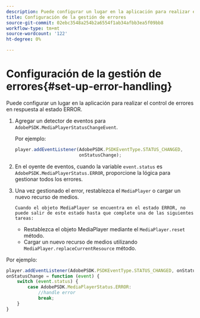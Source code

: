 ```yaml
---
description: Puede configurar un lugar en la aplicación para realizar el control de errores en respuesta al estado ERROR.
title: Configuración de la gestión de errores
source-git-commit: 02ebc3548a254b2a6554f1ab34afbb3ea5f09bb8
workflow-type: tm+mt
source-wordcount: '122'
ht-degree: 0%

---
```


# Configuración de la gestión de errores{#set-up-error-handling}

Puede configurar un lugar en la aplicación para realizar el control de errores en respuesta al estado ERROR.

1. Agregar un detector de eventos para `AdobePSDK.MediaPlayerStatusChangeEvent`.

   Por ejemplo:

   ```js
   player.addEventListener(AdobePSDK.PSDKEventType.STATUS_CHANGED, 
                           onStatusChange);
   ```

1. En el oyente de eventos, cuando la variable `event.status` es `AdobePSDK.MediaPlayerStatus.ERROR`, proporcione la lógica para gestionar todos los errores.
1. Una vez gestionado el error, restablezca el `MediaPlayer` o cargar un nuevo recurso de medios.

       Cuando el objeto MediaPlayer se encuentra en el estado ERROR, no puede salir de este estado hasta que complete una de las siguientes tareas:
   
   * Restablezca el objeto MediaPlayer mediante el `MediaPlayer.reset` método.
   * Cargar un nuevo recurso de medios utilizando `MediaPlayer.replaceCurrentResource` método.

<!--<a id="example_342CA5A8CD7C45BD88233C5BDBB17220"></a>-->

Por ejemplo:

```js
player.addEventListener(AdobePSDK.PSDKEventType.STATUS_CHANGED, onStatusChange); 
onStatusChange = function (event) { 
    switch (event.status) { 
        case AdobePSDK.MediaPlayerStatus.ERROR: 
            //handle error 
            break; 
    } 
} 
```
